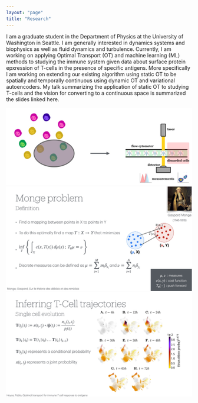 ```yaml
---
layout: "page"
title: "Research"
---
```


I am a graduate student in the Department of Physics at the University of Washington in Seattle. I am generally interested in dynamics systems and biophysics as well as fluid dynamics and turbulence. Currently, I am working on applying Optimal Transport (OT) and machine learning (ML) methods to studying the immune system given data about surface protein epxression of T-cells in the presence of specific antigens. More specifically I am working on extending our existing algorithm using static OT to be spatially and temporally continuous using dynamic OT and variational autoencoders. My talk summarizing the application of static OT to studying T-cells and the vision for converting to a continuous space is summarized the slides linked here. 

![image](images/OT1.jpeg)
![image](images/OT2.jpeg)
![image](images/OT3.jpeg)
